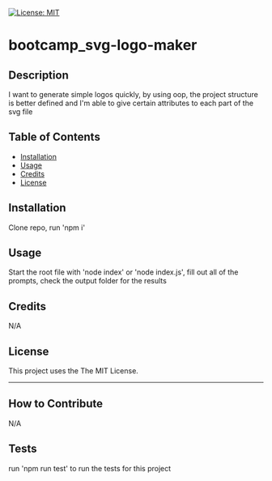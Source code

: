 [![License: MIT](https://img.shields.io/badge/License-MIT-yellow.svg)](https://opensource.org/licenses/MIT)

# bootcamp_svg-logo-maker

## Description

I want to generate simple logos quickly, by using oop, the project structure is better defined and I'm able to give certain attributes to each part of the svg file

## Table of Contents

- [Installation](#installation)
- [Usage](#usage)
- [Credits](#credits)
- [License](#license)

## Installation

Clone repo, run 'npm i'

## Usage

Start the root file with 'node index' or 'node index.js', fill out all of the prompts, check the output folder for the results

## Credits

N/A

## License

This project uses the The MIT License.

---

## How to Contribute

N/A

## Tests

run 'npm run test' to run the tests for this project

